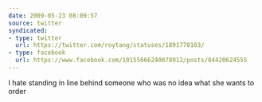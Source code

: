 ```yaml
---
date: 2009-05-23 08:09:57
source: twitter
syndicated:
- type: twitter
  url: https://twitter.com/roytang/statuses/1891770103/
- type: facebook
  url: https://www.facebook.com/10155666240078912/posts/84420624555
---
```


I hate standing in line behind someone who was no idea what she wants to order